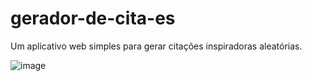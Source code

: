 # gerador-de-cita-es
Um aplicativo web simples para gerar citações inspiradoras aleatórias.

![image](https://github.com/user-attachments/assets/d1ae8c2f-8c62-49b1-974a-2c24ccafcf6d)
